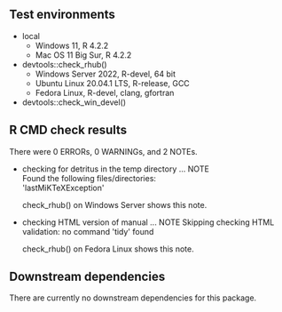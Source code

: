 ## Test environments

* local
    * Windows 11, R 4.2.2
    * Mac OS 11 Big Sur, R 4.2.2
* devtools::check_rhub()
    * Windows Server 2022, R-devel, 64 bit
    * Ubuntu Linux 20.04.1 LTS, R-release, GCC
    * Fedora Linux, R-devel, clang, gfortran
* devtools::check_win_devel()

## R CMD check results

There were 0 ERRORs, 0 WARNINGs, and 2 NOTEs.

* checking for detritus in the temp directory ... NOTE   
  Found the following files/directories:   
    'lastMiKTeXException'   

  check_rhub() on Windows Server shows this note. 


* checking HTML version of manual ... NOTE
  Skipping checking HTML validation: no command 'tidy' found

  check_rhub() on Fedora Linux shows this note.

## Downstream dependencies

There are currently no downstream dependencies for this package.

